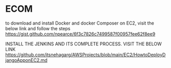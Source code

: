 # ECOM

to download and install Docker and docker Composer on EC2, visit the below link and follow the steps
https://gist.github.com/npearce/6f3c7826c7499587f00957fee62f8ee9

INSTALL THE JENKINS AND ITS COMPLETE PROCESS. VISIT THE BELOW LINK
https://github.com/itsnehagarg/AWSProjects/blob/main/EC2/HowtoDeployDjangoApponEC2.md
